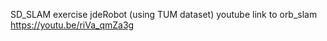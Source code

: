 
SD_SLAM exercise jdeRobot
(using TUM dataset)
youtube link to orb_slam 
https://youtu.be/riVa_qmZa3g
